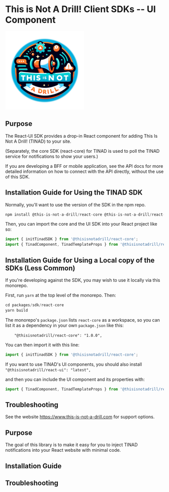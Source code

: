 # This is Not A Drill! Client SDKs -- UI Component

<img src="./packages/dashboard/public/ThisIsNotADrill_cutout.png" width="250" height="250">

## Purpose

The React-UI SDK provides a drop-in React component for adding This Is
Not A Drill! (TINAD) to your site.

(Separately, the core SDK (react-core) for TINAD is used to poll the
TINAD service for notifications to show your users.)

If you are developing a BFF or mobile application, see the API docs
for more detailed information on how to connect with the API directly,
without the use of this SDK.

## Installation Guide for Using the TINAD SDK

Normally, you'll want to use the version of the SDK in the npm repo. 

``` javascript
npm install @this-is-not-a-drill/react-core @this-is-not-a-drill/react-ui
```

Then, you can import the core and the UI SDK into your React project like so:

``` javascript
import { initTinadSDK } from '@thisisnotadrill/react-core';
import { TinadComponent, TinadTemplateProps } from '@thisisnotadrill/react-ui';
```


## Installation Guide for Using a Local copy of the SDKs (Less Common)

If you're developing against the SDK, you may wish to use it locally via this monorepo.

First, run `yarn` at the top level of the monorepo. Then:

``` javascript
cd packages/sdk/react-core
yarn build
```

The monorepo's `package.json` lists `react-core` as a workspace, so
you can list it as a dependency in your own `package.json` like this:

`    "@thisisnotadrill/react-core": "1.0.0",`

You can then import it with this line:

``` javascript
import { initTinadSDK } from '@thisisnotadrill/react-core';
```

If you want to use TINAD's UI components, you should also install 
`    "@thisisnotadrill/react-ui": "latest",`

and then you can include the UI component and its properties with:

``` javascript
import { TinadComponent, TinadTemplateProps } from '@thisisnotadrill/react-ui';
```

## Troubleshooting

See the website https://www.this-is-not-a-drill.com for support options.

## Purpose

The goal of this library is to make it easy for you to inject TINAD notifications into your React website with minimal code.

## Installation Guide

## Troubleshooting
